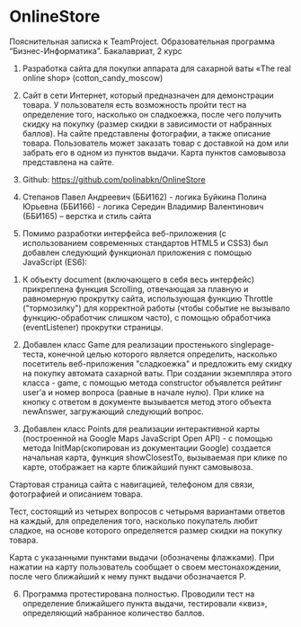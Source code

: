 # OnlineStore
Пояснительная записка к TeamProject.
Образовательная программа “Бизнес-Информатика”.
Бакалавриат, 2 курс 


1)	Разработка сайта для покупки аппарата для сахарной ваты «The real online shop» (cotton_candy_moscow)
2)	Сайт в сети Интернет, который предназначен для демонстрации товара. У пользователя есть возможность пройти тест на определение того, насколько он сладкоежка, после чего получить скидку на покупку (размер скидки в зависимости от набранных баллов). На сайте представлены фотографии, а также описание товара. Пользователь может заказать товар с доставкой на дом или забрать его в одном из пунктов выдачи. Карта пунктов самовывоза представлена на сайте. 
3)	Github: https://github.com/polinabkn/OnlineStore
4)	Степанов Павел Андреевич (ББИ162) - логика
Буйкина Полина Юрьевна (ББИ166) - логика
Середин Владимир Валентинович (ББИ165) – верстка и стиль сайта

5)	Помимо разработки интерфейса веб-приложения (с использованием современных стандартов HTML5 и CSS3) был добавлен следующий функционал приложения с помощью JavaScript (ES6): 

1. К объекту document (включающего в себя весь интерфейс) прикреплена функция Scrolling, отвечающая за плавную и равномерную прокрутку сайта, использующая функцию Throttle ("тормозилку") для корректной работы (чтобы событие не вызывало функцию-обработчик слишком часто), с помощью обработчика (eventListener) прокрутки страницы.

2. Добавлен класс Game для реализации простенького singlepage-теста, конечной целью которого является определить, насколько посетитель веб-приложения "сладкоежка" и предложить ему скидку на покупку автомата сахарной ваты. При создании экземпляра этого класса - game, с помощью метода constructor объявлется рейтинг user'а и номер вопроса (равные в начале нулю). При клике на кнопку с ответом в документе вызывается метод этого объекта newAnswer, загружающий следующий вопрос.

3. Добавлен класс Points для реализации интерактивной карты (построенной на Google Maps JavaScript Open API) - с помощью метода InitMap(скопирован из документации Google) создается начальная карта, функция showClosestTo, вызываемая при клике по карте, отображает на карте ближайший пункт самовывоза.


 
Стартовая страница сайта с навигацией, телефоном для связи, фотографией и описанием товара.

 

Тест, состоящий из четырех вопросов с четырьмя вариантами ответов на каждый, для определения того, насколько покупатель любит сладкое, на основе которого определяется размер скидки на покупку товара.




 

Карта с указанными пунктами выдачи (обозначены флажками). При нажатии на карту пользователь сообщает о своем местонахождении, после чего ближайший к нему пункт выдачи обозначается Р. 

6)	Программа протестирована полностью. Проводили тест на определение ближайшего пункта выдачи, тестировали «квиз», определяющий набранное количество баллов.
